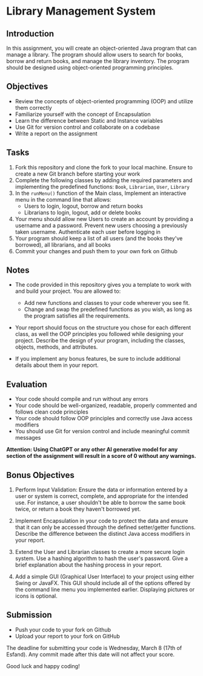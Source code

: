 # Library Management System

## Introduction
In this assignment, you will create an object-oriented Java program that can manage a library. The program should allow users to search for books, borrow and return books, and manage the library inventory. The program should be designed using object-oriented programming principles.

## Objectives
- Review the concepts of object-oriented programming (OOP) and utilize them correctly
- Familiarize yourself with the concept of Encapsulation
- Learn the difference between Static and Instance variables
- Use Git for version control and collaborate on a codebase
- Write a report on the assignment

## Tasks
1. Fork this repository and clone the fork to your local machine. Ensure to create a new Git branch before starting your work
2. Complete the following classes by adding the required parameters and implementing the predefined functions: `Book`, `Librarian`, `User`, `Library`
3. In the `runMenu()` function of the Main class, Implement an interactive menu in the command line that allows:
    - Users to login, logout, borrow and return books
    - Librarians to login, logout, add or delete books
4. Your menu should allow new Users to create an account by providing a username and a password. Prevent new users choosing a previously taken username. Authenticate each user before logging in
5. Your program should keep a list of all users (and the books they've borrowed), all librarians, and all books
6. Commit your changes and push them to your own fork on Github

## Notes
- The code provided in this repository gives you a template to work with and build your project. You are allowed to:
    - Add new functions and classes to your code wherever you see fit.
    - Change and swap the predefined functions as you wish, as long as the program satisfies all the requirements.
    
- Your report should focus on the structure you chose for each different class, as well the OOP principles you followed while designing your project. Describe the design of your program, including the classes, objects, methods, and attributes.

- If you implement any bonus features, be sure to include additional details about them in your report. 

## Evaluation
- Your code should compile and run without any errors
- Your code should be well-organized, readable, properly commented and follows clean code principles
- Your code should follow OOP principles and correctly use Java access modifiers
- You should use Git for version control and include meaningful commit messages

**Attention: Using ChatGPT or any other AI generative model for any section of the assignment will result in a score of 0 without any warnings.**

## Bonus Objectives
1. Perform Input Validation: Ensure the data or information entered by a user or system is correct, complete, and appropriate for the intended use. For instance, a user shouldn't be able to borrow the same book twice, or return a book they haven't borrowed yet.

2. Implement Encapsulation in your code to protect the data and ensure that it can only be accessed through the defined setter/getter functions. Describe the difference between the distinct Java access modifiers in your report.

3. Extend the User and Librarian classes to create a more secure login system. Use a hashing algorithm to hash the user's password. Give a brief explanation about the hashing process in your report.

4. Add a simple GUI (Graphical User Interface) to your project using either Swing or JavaFX. This GUI should include all of the options offered by the command line menu you implemented earlier. Displaying pictures or icons is optional.

## Submission
- Push your code to your fork on Github
- Upload your report to your fork on GitHub

The deadline for submitting your code is Wednesday, March 8 (17th of Esfand). Any commit made after this date will not affect your score.

Good luck and happy coding!
